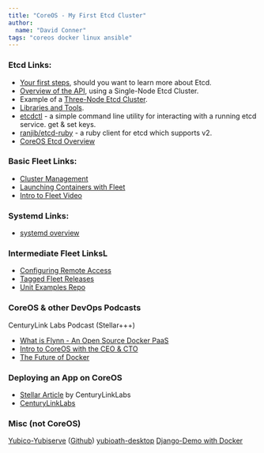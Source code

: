 ```yaml
---
title: "CoreOS - My First Etcd Cluster"
author:
  name: "David Conner"
tags: "coreos docker linux ansible"
---
```



### Etcd Links:

- [Your first steps](https://github.com/coreos/etcd#next-steps), should you want to learn more about Etcd.
- [Overview of the API](https://github.com/coreos/etcd/blob/master/Documentation/api.md), using a Single-Node Etcd Cluster.
- Example of a [Three-Node Etcd Cluster](https://github.com/coreos/etcd/blob/master/Documentation/clustering.md).
- [Libraries and Tools](https://github.com/coreos/etcd/blob/master/Documentation/libraries-and-tools.md).
- [etcdctl](https://github.com/coreos/etcdctl) - a simple command line utility for interacting with a running etcd service. get & set keys.
- [ranjib/etcd-ruby](https://github.com/ranjib/etcd-ruby) - a ruby client for etcd which supports v2.
- [CoreOS Etcd Overview](https://coreos.com/using-coreos/etcd/)

### Basic Fleet Links: 

- [Cluster Management](https://coreos.com/using-coreos/clustering/)
- [Launching Containers with Fleet](https://coreos.com/docs/launching-containers/launching/launching-containers-fleet/)
- [Intro to Fleet Video](https://www.youtube.com/watch?v=u91DnN-yaJ8#t=55)

### Systemd Links:

- [systemd overview](https://coreos.com/using-coreos/systemd/)

### Intermediate Fleet LinksL

- [Configuring Remote Access](https://github.com/coreos/fleet/blob/master/Documentation/remote-access.md)
- [Tagged Fleet Releases](https://github.com/coreos/fleet/releases)
- [Unit Examples Repo](https://github.com/coreos/unit-examples/tree/master/simple-fleet)


### CoreOS & other DevOps Podcasts

CenturyLink Labs Podcast (Stellar+++)

- [What is Flynn - An Open Source Docker PaaS](http://www.centurylinklabs.com/what-is-flynn-an-open-source-docker-paas/)
- [Intro to CoreOS with the CEO & CTO](http://www.centurylinklabs.com/simple-introduction-to-coreos-with-ceo-alex-polvi-and-cto-brandon-philips/)
- [The Future of Docker](http://www.centurylinklabs.com/the-future-of-docker/?hvid=3hLgNz)

### Deploying an App on CoreOS

- [Stellar Article](http://www.centurylinklabs.com/building-your-first-app-on-coreos/) by CenturyLinkLabs
- [CenturyLinkLabs](https://github.com/CenturyLinkLabs/coreos-vagrant)

### Misc (not CoreOS)

[Yubico-Yubiserve](https://code.google.com/p/yubico-yubiserve/wiki/Description) ([Github](https://github.com/rbarrois/yubico-yubiserve))
[yubioath-desktop](https://github.com/Yubico/yubioath-desktop)
[Django-Demo with Docker](https://github.com/kencochrane/django-docker)